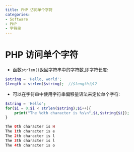 ```yaml
---
title: PHP 访问单个字符
categories:
- Software
- PHP
- 字符串
---
```

# PHP 访问单个字符

- 函数`strlen()`返回字符串中的字符数,即字符长度:

```php
$string = 'Hello, world';
$length = strlen($string);	//$length为12
```

- 可以在字符串中使用字符串偏移量语法来定位单个字符:

```php
$string = 'Hello';
for($i = 0;$i < strlen($string);$i++){
    print("The %dth character is %s\n",$i,$string{$i});
}

The 0th character is H
The 1th character is e
The 2th character is l
The 3th character is l
The 4th character is o
```

